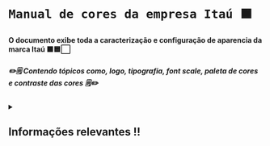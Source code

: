 # **`Manual de cores da empresa Itaú 🟧`**

#### O documento exibe toda a caracterização e configuração de aparencia da marca Itaú 🟧🟦⬜ ####
##### ✏️🗒️ Contendo tópicos como, logo, tipografia, font scale, paleta de cores e contraste das cores 🗒️✏️ #####

<details closed> 
  <summary><h2>Informações relevantes ‼️</h2></summary>

  ---

<table>
  <tr>
    <td>
      <img src="Imagens/Contraste1.png" alt="Explicação contraste" width="300"/> 
      <img src="Imagens/Contraste2.png" alt="Explicação contraste" width="300"/> 
    </td>
    <td>
      <img src="Imagens/Contraste3.png" alt="Explicação contraste" width="300"/> 
    </td>
  </tr>
</table>

---

⬜🟧 Na primeira imagem foi feita a mesclagem com o fundo na cor light e as letras na cor primário ⬜🟧<br>
<br>🟧⬜ Na segunda imagem foi feita a mesclagem com o fundo na cor primário e as letras na cor light 🟧⬜<br>
<br>⬛🟧 Na terceira imagem foi feita a mesclagem com o fundo na cor dark +1 e as letras na cor primário +1 ⬛🟧<br>

---

</details>
